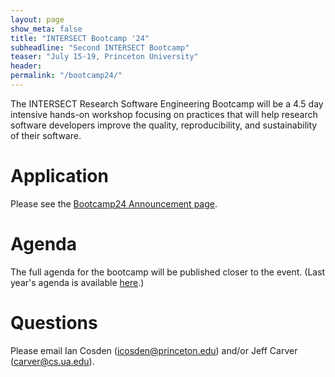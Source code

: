 ```yaml
---
layout: page
show_meta: false
title: "INTERSECT Bootcamp '24"
subheadline: "Second INTERSECT Bootcamp"
teaser: "July 15-19, Princeton University"
header:
permalink: "/bootcamp24/"
---
```


The INTERSECT Research Software Engineering Bootcamp will be a 4.5 day intensive hands-on workshop focusing on practices that will help research software developers improve the quality, reproducibility, and sustainability of their software.  


# Application
Please see the [Bootcamp24 Announcement page]({{site.url}}{{site.baseurl}}/bootcamp24-announce/).

# Agenda
The full agenda for the bootcamp will be published closer to the event. 
(Last year's agenda is available [here]({{site.url}}{{site.baseurl}}/bootcamp23/).)



# Questions
Please email Ian Cosden (icosden@princeton.edu) and/or Jeff Carver (carver@cs.ua.edu).
